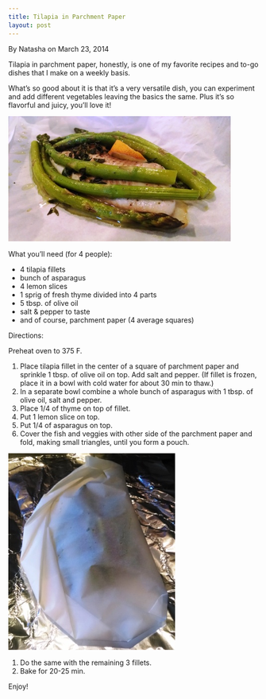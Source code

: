 ```yaml
---
title: Tilapia in Parchment Paper
layout: post
---
```


By Natasha on March 23, 2014

Tilapia in parchment paper, honestly, is one of my favorite recipes and
to-go dishes that I make on a weekly basis.

What’s so good about it is that it’s a very versatile dish, you can
experiment and add different vegetables leaving the basics the same.
Plus it’s so flavorful and juicy, you’ll love it!

![file](/img/image-1401740553422.png)

What you’ll need (for 4 people):

-   4 tilapia fillets
-   bunch of asparagus
-   4 lemon slices
-   1 sprig of fresh thyme divided into 4 parts
-   5 tbsp. of olive oil
-   salt & pepper to taste
-   and of course, parchment paper (4 average squares)

Directions:

Preheat oven to 375 F.

1.  Place tilapia fillet in the center of a square of parchment paper
    and sprinkle 1 tbsp. of olive oil on top. Add salt and pepper. (If
    fillet is frozen, place it in a bowl with cold water for about 30
    min to thaw.)
2.  In a separate bowl combine a whole bunch of asparagus with 1 tbsp.
    of olive oil, salt and pepper.
3.  Place 1/4 of thyme on top of fillet.
4.  Put 1 lemon slice on top.
5.  Put 1/4 of asparagus on top.
6.  Cover the fish and veggies with other side of the parchment paper
    and fold, making small triangles, until you form a pouch.

![file](/img/image-1401740720592.png)

1.  Do the same with the remaining 3 fillets.
2.  Bake for 20-25 min.

Enjoy!
